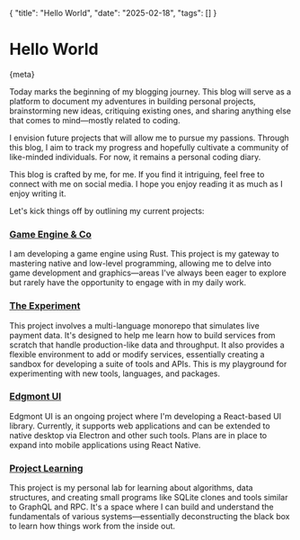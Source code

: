 {
  "title": "Hello World",
  "date": "2025-02-18",
  "tags": []
}

#  Hello World

{meta}

Today marks the beginning of my blogging journey. This blog will serve as a platform to document my adventures in building personal projects, brainstorming new ideas, critiquing existing ones, and sharing anything else that comes to mind—mostly related to coding.

I envision future projects that will allow me to pursue my passions. Through this blog, I aim to track my progress and hopefully cultivate a community of like-minded individuals. For now, it remains a personal coding diary.

This blog is crafted by me, for me. If you find it intriguing, feel free to connect with me on social media. I hope you enjoy reading it as much as I enjoy writing it.

Let's kick things off by outlining my current projects:

### [Game Engine & Co](https://github.com/joshbatley/GameLab)

I am developing a game engine using Rust. This project is my gateway to mastering native and low-level programming, allowing me to delve into game development and graphics—areas I've always been eager to explore but rarely have the opportunity to engage with in my daily work.

### [The Experiment](https://github.com/joshbatley/experiment)

This project involves a multi-language monorepo that simulates live payment data. It's designed to help me learn how to build services from scratch that handle production-like data and throughput. It also provides a flexible environment to add or modify services, essentially creating a sandbox for developing a suite of tools and APIs. This is my playground for experimenting with new tools, languages, and packages.

### [Edgmont UI](https://github.com/joshbatley/edgmont-ui)

Edgmont UI is an ongoing project where I'm developing a React-based UI library. Currently, it supports web applications and can be extended to native desktop via Electron and other such tools. Plans are in place to expand into mobile applications using React Native.

### [Project Learning](https://github.com/joshbatley/projects)

This project is my personal lab for learning about algorithms, data structures, and creating small programs like SQLite clones and tools similar to GraphQL and RPC. It's a space where I can build and understand the fundamentals of various systems—essentially deconstructing the black box to learn how things work from the inside out.